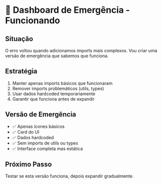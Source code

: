 # 🚨 Dashboard de Emergência - Funcionando

## Situação
O erro voltou quando adicionamos imports mais complexos. Vou criar uma versão de emergência que sabemos que funciona.

## Estratégia
1. Manter apenas imports básicos que funcionaram
2. Remover imports problemáticos (utils, types)
3. Usar dados hardcoded temporariamente
4. Garantir que funciona antes de expandir

## Versão de Emergência
- ✅ Apenas ícones básicos
- ✅ Card do UI
- ✅ Dados hardcoded
- ✅ Sem imports de utils ou types
- ✅ Interface completa mas estática

## Próximo Passo
Testar se esta versão funciona, depois expandir gradualmente.